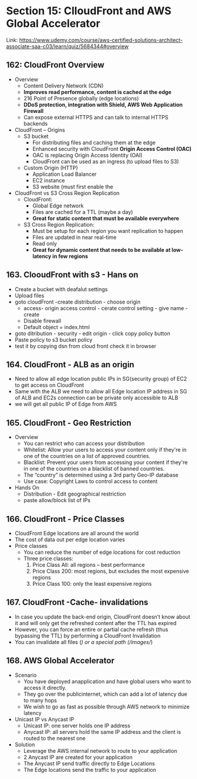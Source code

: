 # Section 15: ClloudFront and AWS Global Accelerator
Link: https://www.udemy.com/course/aws-certified-solutions-architect-associate-saa-c03/learn/quiz/5684344#overview

## 162: CloudFront Overview
- Overview
  - Content Delivery Network (CDN)
  - **Improves read performance, content
is cached at the edge**
  - 216 Point of Presence globally (edge
locations)
  - **DDoS protection, integration with
Shield, AWS Web Application
Firewall**
  - Can expose external HTTPS and
can talk to internal HTTPS backends
- CloudFront – Origins
  - S3 bucket
    - For distributing files and caching them at the edge
    - Enhanced security with CloudFront **Origin Access Control (OAC)**
    - OAC is replacing Origin Access Identity (OAI)
    - CloudFront can be used as an ingress (to upload files to S3)
  - Custom Origin (HTTP)
    - Application Load Balancer
    - EC2 instance
    - S3 website (must first enable the
- CloudFront vs S3 Cross Region Replication
  - CloudFront:
    - Global Edge network
    - Files are cached for a TTL (maybe a day)
    - **Great for static content that must be available everywhere**
  - S3 Cross Region Replication:
    - Must be setup for each region you want replication to happen
    - Files are updated in near real-time
    - Read only
    - **Great for dynamic content that needs to be available at low-latency in few regions**

## 163. ClooudFront with s3 - Hans on
- Create a bucket with deafalut settings
- Upload files
- goto cloudFront -create distribution - choose origin
  - access- origin access control - cerate control setting - give name - create
  - Disable firewall
  - Default object = index.html
- goto ditribution - security -  edit origin - click copy policy button 
- Paste policy to s3 bucket policy
- test it by copying dsn from cloud front check it in browser

## 164. CloudFront  - ALB as an origin 
- Need to allow all edge location public IPs in SG(security group) of EC2 to get access on CloudFront
- Same with the ALB we need to allow all Edge location IP address in SG of ALB and  EC2s connection can be private only accessible to ALB
- we will get all public IP of Edge from AWS

## 165. CloudFront  - Geo Restriction
- Overview
  - You can restrict who can access your distribution
  - Whitelist: Allow your users to access your content only if they're in one of the countries on a list of approved countries.
  - Blacklist: Prevent your users from accessing your content if they're in one of the countries on a blacklist of banned countries.
  - The “country” is determined using a 3rd party Geo-IP database
  - Use case: Copyright Laws to control access to content
- Hands On
  - Distribution - Edit geographical restriction
  - paste allow/block list of IPs

## 166. CloudFront - Price Classes
- CloudFront Edge locations are all around the world
- The cost of data out per edge location varies
- Price classes
  - You can reduce the number of edge locations for cost reduction
  - Three price classes:
    1. Price Class All: all regions – best performance
    2. Price Class 200: most regions, but excludes the most expensive regions
    3. Price Class 100: only the least expensive regions

## 167. CloudFront -Cache- invalidations
- In case you update the back-end origin, CloudFront doesn’t know about it and will only get the refreshed content after the TTL has expired
- However, you can force an entire or partial cache refresh (thus bypassing the TTL) by performing a CloudFront Invalidation
- You can invalidate all files (*) or a special path (/images/*)

## 168. AWS Global Accelerator
- Scenario
  - You have deployed anapplication and have global users who want to access it directly.
  - They go over the publicinternet, which can add a lot of latency due to many hops
  - We wish to go as fast as possible through AWS network to minimize latency
- Unicast IP vs Anycast IP
  - Unicast IP: one server holds one IP address
  - Anycast IP: all servers hold the same IP address and the client is routed to the nearest one
- Solution
  - Leverage the AWS internal network to route to your application
  - 2 Anycast IP are created for your application
  - The Anycast IP send traffic directly to Edge Locations
  - The Edge locations send the traffic to your application





